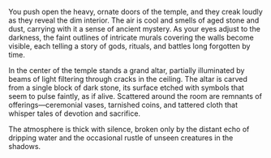 You push open the heavy, ornate doors of the temple, and they creak loudly as they reveal the dim interior. The air is cool and smells of aged stone and dust, carrying with it a sense of ancient mystery. As your eyes adjust to the darkness, the faint outlines of intricate murals covering the walls become visible, each telling a story of gods, rituals, and battles long forgotten by time.

In the center of the temple stands a grand altar, partially illuminated by beams of light filtering through cracks in the ceiling. The altar is carved from a single block of dark stone, its surface etched with symbols that seem to pulse faintly, as if alive. Scattered around the room are remnants of offerings—ceremonial vases, tarnished coins, and tattered cloth that whisper tales of devotion and sacrifice.

The atmosphere is thick with silence, broken only by the distant echo of dripping water and the occasional rustle of unseen creatures in the shadows.
